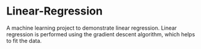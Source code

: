 # Linear-Regression
A machine learning project to demonstrate linear regression.
Linear regression is performed using the gradient descent algorithm, which helps to fit the data.

